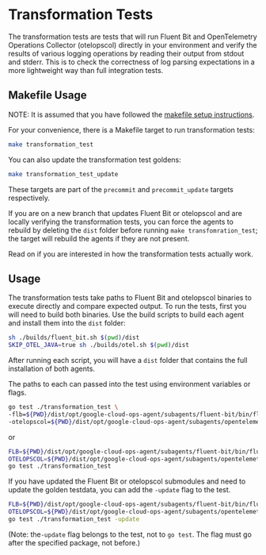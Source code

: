# Transformation Tests

The transformation tests are tests that will run Fluent Bit and OpenTelemetry Operations Collector (otelopscol) directly in your environment and verify the results of various logging operations by reading their output from stdout and stderr. This is to check the correctness of log parsing expectations in a more lightweight way than full integration tests.

## Makefile Usage

NOTE: It is assumed that you have followed the [makefile setup instructions](./makefile.md#usage).

For your convenience, there is a Makefile target to run transformation tests:
```bash
make transformation_test
```
You can also update the transformation test goldens:
```bash
make transformation_test_update
```
These targets are part of the `precommit` and `precommit_update` targets respectively.

If you are on a new branch that updates Fluent Bit or otelopscol and are locally verifying the transformation tests, you can force the agents to rebuild by deleting the `dist` folder before running `make transfomration_test`; the target will rebuild the agents if they are not present.

Read on if you are interested in how the transformation tests actually work.

## Usage

The transformation tests take paths to Fluent Bit and otelopscol binaries to execute directly and compare expected output. To run the tests, first you will need to build both binaries. Use the build scripts to build each agent and install them into the `dist` folder:
```bash
sh ./builds/fluent_bit.sh $(pwd)/dist
SKIP_OTEL_JAVA=true sh ./builds/otel.sh $(pwd)/dist
```
After running each script, you will have a `dist` folder that contains the full installation of both agents.

The paths to each can passed into the test using environment variables or flags.
```bash
go test ./transformation_test \
-flb=${PWD}/dist/opt/google-cloud-ops-agent/subagents/fluent-bit/bin/fluent-bit \
-otelopscol=${PWD}/dist/opt/google-cloud-ops-agent/subagents/opentelemetry-collector/otelopscol
```
or
```bash
FLB=${PWD}/dist/opt/google-cloud-ops-agent/subagents/fluent-bit/bin/fluent-bit \
OTELOPSCOL=${PWD}/dist/opt/google-cloud-ops-agent/subagents/opentelemetry-collector/otelopscol \
go test ./transformation_test
```

If you have updated the Fluent Bit or otelopscol submodules and need to update the golden testdata, you can add the `-update` flag to the test.
```bash
FLB=${PWD}/dist/opt/google-cloud-ops-agent/subagents/fluent-bit/bin/fluent-bit \
OTELOPSCOL=${PWD}/dist/opt/google-cloud-ops-agent/subagents/opentelemetry-collector/otelopscol \
go test ./transformation_test -update
```
(Note: the`-update` flag belongs to the test, not to `go test`. The flag must go after the specified package, not before.)